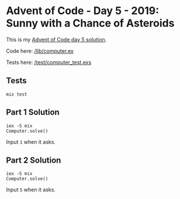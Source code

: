 # Advent of Code - Day 5 - 2019: Sunny with a Chance of Asteroids

This is my [Advent of Code day 5 solution](https://adventofcode.com/2019/day/5).

Code here: [/lib/computer.ex](/lib/computer.ex)

Tests here: [/test/computer_test.exs](/test/computer_test.exs)

## Tests

```
mix test
```

## Part 1 Solution

```
iex -S mix
Computer.solve()
```

Input `1` when it asks.

## Part 2 Solution

```
iex -S mix
Computer.solve()
```

Input `5` when it asks.